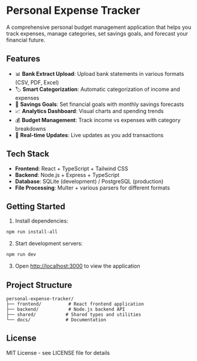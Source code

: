 # Personal Expense Tracker

A comprehensive personal budget management application that helps you track expenses, manage categories, set savings goals, and forecast your financial future.

## Features

- 📊 **Bank Extract Upload**: Upload bank statements in various formats (CSV, PDF, Excel)
- 🏷️ **Smart Categorization**: Automatic categorization of income and expenses
- 🎯 **Savings Goals**: Set financial goals with monthly savings forecasts
- 📈 **Analytics Dashboard**: Visual charts and spending trends
- 💰 **Budget Management**: Track income vs expenses with category breakdowns
- 🔄 **Real-time Updates**: Live updates as you add transactions

## Tech Stack

- **Frontend**: React + TypeScript + Tailwind CSS
- **Backend**: Node.js + Express + TypeScript
- **Database**: SQLite (development) / PostgreSQL (production)
- **File Processing**: Multer + various parsers for different formats

## Getting Started

1. Install dependencies:
```bash
npm run install-all
```

2. Start development servers:
```bash
npm run dev
```

3. Open [http://localhost:3000](http://localhost:3000) to view the application

## Project Structure

```
personal-expense-tracker/
├── frontend/          # React frontend application
├── backend/           # Node.js backend API
├── shared/           # Shared types and utilities
└── docs/             # Documentation
```

## License

MIT License - see LICENSE file for details

